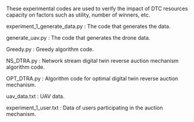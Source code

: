 These experimental codes are used to verify the impact of DTC resources capacity on factors such as utility, number of winners, etc.

experiment_1_generate_data.py : The code that generates the data.

generate_uav.py : The code that generates the drone data.

Greedy.py : Greedy algorithm code.

NS_DTRA.py : Network stream digital twin reverse auction mechanism algorithm code.

OPT_DTRA.py : Algorithm code for optimal digital twin reverse auction mechanism.

uav_data.txt : UAV data.

experiment_1_user.txt : Data of users participating in the auction mechanism.

